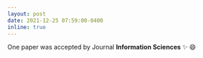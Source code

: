```yaml
---
layout: post
date: 2021-12-25 07:59:00-0400
inline: true
---
```


One paper was accepted by Journal **Information Sciences** :sparkles: :smile:
